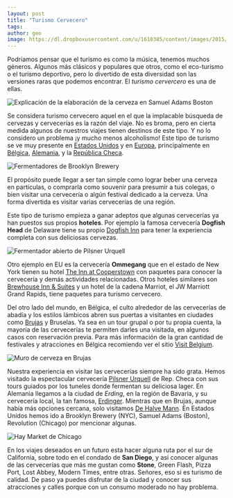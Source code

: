 ```yaml
---
layout: post
title: "Turismo Cervecero"
tags: 
author: geo
image: https://dl.dropboxusercontent.com/u/1610385/content/images/2015/04/DSC09245.JPG
---
```

Podríamos pensar que el turismo es como la música, tenemos muchos géneros. Algunos más clásicos y populares que otros, como el eco-turismo o el turismo deportivo, pero lo divertido de esta diversidad son las versiones raras que podemos encontrar. El *turismo cervercero* es una de ellas.

![Explicación de la elaboración de la cerveza en Samuel Adams Boston](https://dl.dropboxusercontent.com/u/1610385/content/images/2015/04/2015-01-07-13-05-46.jpg)

Se considera turismo cervecero aquel en el que la implacable búsqueda de cervezas y cervecerías es la razón del viaje. No es broma, pero en cierta medida algunos de nuestros viajes tienen destinos de este tipo. Y no lo considero un problema ¡y mucho menos alcoholismo! Este tipo de turismo se ve muy presente en [Estados Unidos](/tag/estados-unidos) y en [Europa](/tag/europa), principalmente en [Bélgica](/tag/belgica), [Alemania](/tag/alemania), y la [República Checa](/tag/republica-checa/).

![Fermentadores de Brooklyn Brewery](https://dl.dropboxusercontent.com/u/1610385/content/images/2015/04/DSC09684.JPG)

El propósito puede llegar a ser tan simple como lograr beber una cerveza en partículas, o comprarla como souvenir para presumir a tus colegas, o bien visitar una cervecería o algún festival dedicado a la cerveza. Una forma divertida es visitar varias cervecerías de una región. 

Este tipo de turismo empieza a ganar adeptos que algunas cervecerías ya han puestos sus propios **hoteles**. Por ejemplo la famosa cervecería **Dogfish Head** de Delaware tiene su propio [Dogfish Inn](http://www.dogfishinn.com/) para tener la experiencia completa con sus deliciosas cervezas.

![Fermentador abierto de Pilsner Urquell](https://dl.dropboxusercontent.com/u/1610385/content/images/2015/04/DSC05116.JPG)

Otro ejemplo en EU es la cervecería **Ommegang** que en el estado de New York tienen su hotel [The Inn at Cooperstown](http://www.innatcooperstown.com/) con paquetes para conocer la cervecería y demás actividades relacionadas. Otros hoteles similares son [Brewhouse Inn & Suites](http://www.brewhousesuites.com/) y un hotel de la cadena Marriot, el JW Marriott Grand Rapids, tiene paquetes para turismo cervecero.

Del otro lado del mundo, en Bélgica, el culto alrededor de las cervecerías de abadía y los estilos lámbicos abren sus puertas a visitantes en ciudades como [Brujas](/tag/brujas) y Bruselas. Ya sea en un tour grupal o por tu propia cuenta, la mayoría de las cervecerías te permiten darles una visitada, en algunos casos con reservación previa. Para más información de la gran cantidad de festivales y atracciones en Bélgica recomiendo ver el sitio [Visit Belgium](http://www.visitbelgium.com/?page=beer-lovers).

![Muro de cerveza en Brujas](https://dl.dropboxusercontent.com/u/1610385/content/images/2015/04/DSC06848.JPG)

Nuestra experiencia en visitar las cervecerías siempre ha sido grata. Hemos visitado la espectacular cervecería [Pilsner Urquell](http://pilsnerurquell.com/) de Rep. Checa con sus tours guiados por los tuneles donde fermentan su deliciosa lager. En Alemania llegamos a la ciudad de *Erding*, en la región de Bavaria, y su cervecería local, la tan famosa, [Erdinger](http://www.erdinger.de/). Mientras que en Brujas, aunque había más opciones cercana, solo visitamos [De Halve Mann](http://www.halvemaan.be/). En Estados Unidos hemos ido a Brooklyn Brewery (NYC), Samuel Adams (Boston), Revolution (Chicago) por mencionar algunas.

![Hay Market de Chicago](https://dl.dropboxusercontent.com/u/1610385/content/images/2015/04/2013-09-14-16-06-22.jpg)

En los viajes deseados en un futuro esta hacer alguna ruta por el sur de California, sobre todo en el condado de **San Diego**, y así conocer algunas de las cervecerías que más me gustan como **Stone**, Green Flash, Pizza Port, Lost Abbey, Modern Times, entre otras. Señores, eso si es turismo de calidad. De paso ya puedes disfrutar de la ciudad y conocer sus atracciones y calles porque con un consumo moderado no hay problema.
